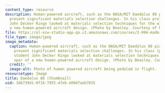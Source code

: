 ```yaml
---
content_type: resource
description: Human-powered aircraft, such as the NASA/MIT Daedalus 88 pictured above,
  present significant materials selection challenges. In his class project, student
  John Decker Ringo looked at materials selection techniques for the wing spar of
  a new human-powered aircraft design. (Photo by Beasley. Courtesy of NASA.)
file: https://ol-ocw-studio-app-qa.s3.amazonaws.com/courses/2-994-madm-with-applications-in-material-selection-and-optimal-design-january-iap-2007/3db739d10f16795547ebe00d7aeb7835_2-994iap07-th.jpg
file_type: image/jpeg
image_metadata:
  caption: Human-powered aircraft, such as the NASA/MIT Daedalus 88 pictured above,
    present significant materials selection challenges. In his class [project](pages/projects),
    student John Decker Ringo looked at materials selection techniques for the wing
    spar of a new human-powered aircraft design. (Photo by Beasley. Courtesy of [NASA](http://www.nasa.gov/).)
  credit: ''
  image-alt: Photo of human powered aircraft being pedaled in flight.
resourcetype: Image
title: Daedalus 88 (thumbnail)
uid: 3db739d1-0f16-7955-47eb-e00d7aeb7835
---
```

